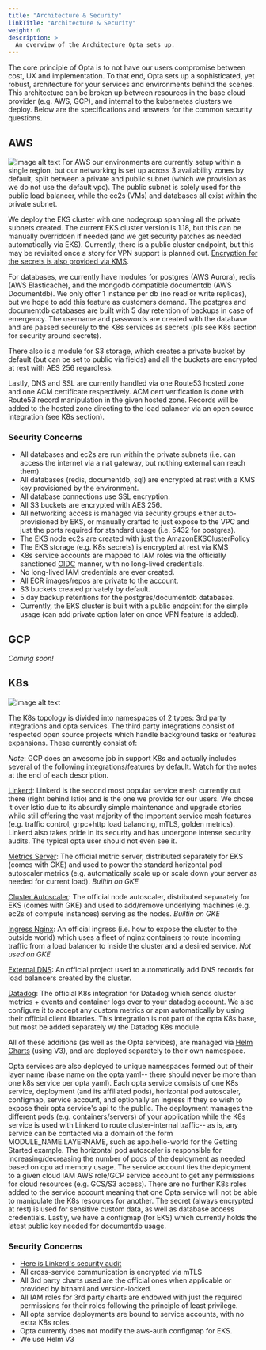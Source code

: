 ```yaml
---
title: "Architecture & Security"
linkTitle: "Architecture & Security"
weight: 6
description: >
  An overview of the Architecture Opta sets up. 
---
```


The core principle of Opta is to not have our users compromise between cost, UX and implementation. To that end, Opta
sets up a sophisticated, yet robust, architecture for your services and environments behind the scenes. This 
architecture can be broken up between resources in the base cloud provider (e.g. AWS, GCP), and internal to the 
kubernetes clusters we deploy. Below are the specifications and answers for the common security questions.

## AWS
![image alt text](/images/opta_aws_architecture.png)
For AWS our environments are currently setup within a single region, but our networking is set up across 3 availability
zones by default, split between a private and public subnet (which we provision as we do not use the default vpc). 
The public subnet is solely used for the public load balancer, while the ec2s (VMs) and databases all exist within
the private subnet.

We deploy the EKS cluster with one nodegroup spanning all the private subnets created. The current EKS cluster version
is 1.18, but this can be manually overridden if needed (and we get security patches as needed automatically via EKS).
Currently, there is a public cluster endpoint, but this may be revisited once a story for VPN support is planned out.
[Encryption for the secrets is also provided via KMS](https://aws.amazon.com/blogs/containers/using-eks-encryption-provider-support-for-defense-in-depth/).

For databases, we currently have modules for postgres (AWS Aurora), redis (AWS Elasticache), and the mongodb compatible
documentdb (AWS Documentdb). We only offer 1 instance per db (no read or write replicas), but we hope to add this
feature as customers demand. The postgres and documentdb databases are built with 5 day retention of backups in case of
emergency. The username and passwords are created with the database and are passed securely to the K8s services as 
secrets (pls see K8s section for security around secrets).

There also is a module for S3 storage, which creates a private bucket by default (but can be set to public via fields)
and all the buckets are encrypted at rest with AES 256 regardless.

Lastly, DNS and SSL are currently handled via one Route53 hosted zone and one ACM certificate respectively. ACM cert
verification is done with Route53 record manipulation in the given hosted zone. Records will be added to the hosted
zone directing to the load balancer via an open source integration (see K8s section).

### Security Concerns
* All databases and ec2s are run within the private subnets (i.e. can access the internet via a nat gateway, but 
  nothing external can reach them).
* All databases (redis, documentdb, sql) are encrypted at rest with a KMS key provisioned by the environment.
* All database connections use SSL encryption.
* All S3 buckets are encrypted with AES 256.
* All networking access is managed via security groups either auto-provisioned by EKS, or manually crafted to just 
  expose to the VPC and just the ports required for standard usage (i.e. 5432 for postgres).
* The EKS node ec2s are created with just the AmazonEKSClusterPolicy
* The EKS storage (e.g. K8s secrets) is encrypted at rest via KMS 
* K8s service accounts are mapped to IAM roles via the officially sanctioned [OIDC](https://docs.aws.amazon.com/eks/latest/userguide/enable-iam-roles-for-service-accounts.html)
  manner, with no long-lived credentials.
* No long-lived IAM credentials are ever created.
* All ECR images/repos are private to the account.
* S3 buckets created privately by default.  
* 5 day backup retentions for the postgres/documentdb databases.  
* Currently, the EKS cluster is built with a public endpoint for the simple usage (can add private option later on once
  VPN feature is added).

## GCP
_Coming soon!_

## K8s
![image alt text](/images/opta_internal_kubernetes_architecture.png)

The K8s topology is divided into namespaces of 2 types: 3rd party integrations and opta services. The third party 
integrations consist of respected open source projects which handle background tasks or features expansions. These
currently consist of:

_Note_: GCP does an awesome job in support K8s and actually includes several of the following integrations/features by
default. Watch for the notes at the end of each description.

[Linkerd](https://linkerd.io/): Linkerd is the second most popular service mesh currently out there (right behind 
Istio) and is the one we provide for our users. We chose it over Istio due to its absurdly simple maintenance and 
upgrade stories while still offering the vast majority of the important service mesh features (e.g. traffic control,
grpc+http load balancing, mTLS, golden metrics). Linkerd also takes pride in its security and has undergone intense
security audits. The typical opta user should not even see it.

[Metrics Server](https://github.com/kubernetes-sigs/metrics-server): The official metric server, distributed separately
for EKS (comes with GKE) and used to power the standard horizontal pod autoscaler metrics (e.g. automatically scale up
or scale down your server as needed for current load). _Builtin on GKE_

[Cluster Autoscaler](https://github.com/kubernetes/autoscaler/tree/master/cluster-autoscaler): The official node 
autoscaler, distributed separately for EKS (comes with GKE) and used to add/remove underlying machines (e.g. ec2s of 
compute instances) serving as the nodes. _Builtin on GKE_

[Ingress Nginx](https://kubernetes.github.io/ingress-nginx/): An official ingress (i.e. how to expose the cluster to 
the outside world) which uses a fleet of nginx containers to route incoming traffic from a load balancer to inside the
cluster and a desired service. _Not used on GKE_

[External DNS](https://github.com/kubernetes-sigs/external-dns): An official project used to automatically add DNS 
records for load balancers created by the cluster.

[Datadog](https://github.com/DataDog/helm-charts/tree/master/charts/datadog): The official K8s integration for Datadog
which sends cluster metrics + events and container logs over to your datadog account. We also configure it to accept
any custom metrics or apm automatically by using their official client libraries. This integration is not part of the
opta K8s base, but most be added separately w/ the Datadog K8s module.

All of these additions (as well as the Opta services), are managed via [Helm Charts](https://helm.sh/) (using V3), and
are deployed separately to their own namespace.

Opta services are also deployed to unique namespaces formed out of their layer name (base name on the opta yaml-- there
should never be more than one k8s service per opta yaml). Each opta service consists of one K8s service, deployment (and
its affiliated pods), horizontal pod autoscaler, configmap, service account, and optionally an ingress if they so wish
to expose their opta service's api to the public. The deployment manages the different pods (e.g. containers/servers)
of your application while the K8s service is used with Linkerd to route cluster-internal traffic-- as is, any service 
can be contacted via a domain of the form MODULE_NAME.LAYERNAME, such as app.hello-world for the Getting Started example. The horizontal pod
autoscaler is responsible for increasing/decreasing the number of pods of the deployment as needed based on cpu ad memory 
usage. The service account ties the deployment to a given cloud IAM AWS role/GCP service account to get any permissions
for cloud resources (e.g. GCS/S3 access). There are no further K8s roles added to the service account meaning that
one Opta service will not be able to manipulate the K8s resources for another. The secret (always encrypted at rest) is 
used for sensitive custom data, as well as database access credentials. Lastly, we have a configmap (for EKS) which 
currently holds the latest public key needed for documentdb usage.

### Security Concerns
* [Here is Linkerd's security audit](https://github.com/linkerd/linkerd2/blob/main/SECURITY_AUDIT.pdf)
* All cross-service communication is encrypted via mTLS
* All 3rd party charts used are the official ones when applicable or provided by bitnami and version-locked.
* All IAM roles for 3rd party charts are endowed with just the required permissions for their roles following the
  principle of least privilege.  
* All opta service deployments are bound to service accounts, with no extra K8s roles.
* Opta currently does not modify the aws-auth configmap for EKS.
* We use Helm V3
